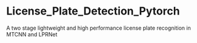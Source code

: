 # License_Plate_Detection_Pytorch
A two stage lightweight and high performance license plate recognition in MTCNN and LPRNet
